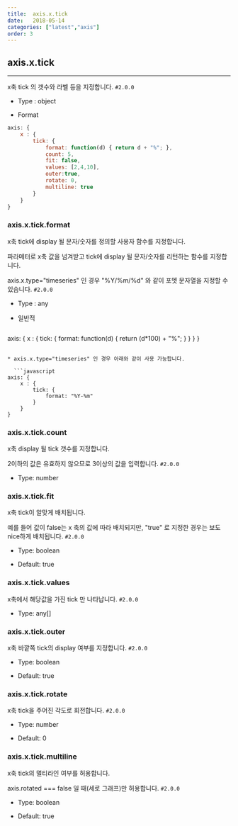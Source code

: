 ```yaml
---
title:  axis.x.tick
date:   2018-05-14
categories: ["latest","axis"]
order: 3
---
```


## axis.x.tick
---

x축 tick 의 갯수와 라벨 등을 지정합니다.
`#2.0.0`

* Type : object

* Format
```javascript
axis: {
	x : {
		tick: {
			format: function(d) { return d + "%"; },
			count: 5,
			fit: false,
			values: [2,4,10],
			outer:true,
			rotate: 0,
			multiline: true
		}
	}
}
```

### axis.x.tick.format

x축 tick에 display 될 문자/숫자를 정의할 사용자 함수를 지정합니다.

파라메터로 x축 값을 넘겨받고 tick에 display 될  문자/숫자를 리턴하는 함수를 지정합니다.

axis.x.type="timeseries" 인 경우 "%Y/%m/%d" 와 같이 포멧 문자열을 지정할 수 있습니다.
`#2.0.0`

* Type : any

* 일반적

  ```javascript
axis: {
	x : {
		tick: {
			format: function(d) { return (d*100) + "%"; }
		}
	}
}
```

* axis.x.type="timeseries" 인 경우 아래와 같이 사용 가능합니다.

  ```javascript
axis: {
	x : {
		tick: {
			format: "%Y-%m"
		}
	}
}
```

### axis.x.tick.count

x축 display 될 tick 갯수를 지정합니다.

2이하의 값은 유효하지 않으므로 3이상의 값을 입력합니다.
`#2.0.0`

* Type: number

### axis.x.tick.fit

x축 tick이 알맞게 배치됩니다.

예를 들어  값이 false는 x 축의 값에 따라 배치되지만, "true" 로 지정한 경우는 보도 nice하게 배치됩니다.
`#2.0.0`

* Type: boolean

* Default: true


### axis.x.tick.values

x축에서 해당값을 가진 tick 만 나타납니다.
`#2.0.0`

* Type: any[]


### axis.x.tick.outer

x축 바깥쪽 tick의 display 여부를 지정합니다.
`#2.0.0`

* Type: boolean

* Default: true

### axis.x.tick.rotate

x축 tick을 주어진 각도로 회전합니다.
`#2.0.0`

* Type: number

* Default: 0

### axis.x.tick.multiline

x축 tick의 멀티라인 여부를 허용합니다.

axis.rotated === false 일 때(세로 그래프)만 허용합니다.
`#2.0.0`

* Type: boolean

* Default: true
